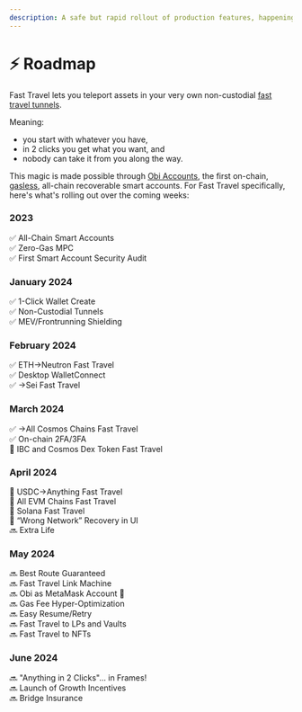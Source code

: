 ```yaml
---
description: A safe but rapid rollout of production features, happening now!
---
```


# ⚡ Roadmap

Fast Travel lets you teleport assets in your very own non-custodial [fast travel tunnels](glossary.md#fast-travel-tunnel).

Meaning:

* you start with whatever you have,
* in 2 clicks you get what you want, and
* nobody can take it from you along the way.

This magic is made possible through [Obi Accounts](broken-reference), the first on-chain, [gasless](glossary.md#gasless-mpc), all-chain recoverable smart accounts. For Fast Travel specifically, here's what's rolling out over the coming weeks:

### 2023&#x20;

✅ All-Chain Smart Accounts \
✅ Zero-Gas MPC\
✅ First Smart Account Security Audit

### January 2024&#x20;

✅ 1-Click Wallet Create \
✅ Non-Custodial Tunnels\
✅ MEV/Frontrunning Shielding

### February 2024

✅ ETH->Neutron Fast Travel \
✅ Desktop WalletConnect\
✅  ->Sei Fast Travel

### March 2024

✅ ->All Cosmos Chains Fast Travel\
✅ On-chain 2FA/3FA\
🔄 IBC and Cosmos Dex Token Fast Travel

### April 2024

🔄 USDC->Anything Fast Travel\
🔄 All EVM Chains Fast Travel\
🔄 Solana Fast Travel\
🔄 “Wrong Network” Recovery in UI\
🔜 Extra Life

### May 2024

🔜 Best Route Guaranteed\
🔜 Fast Travel Link Machine\
🔜 Obi as MetaMask Account 🦊\
🔜 Gas Fee Hyper-Optimization\
🔜 Easy Resume/Retry\
🔜 Fast Travel to LPs and Vaults\
🔜 Fast Travel to NFTs

### June 2024

🔜 "Anything in 2 Clicks"... in Frames!\
🔜 Launch of Growth Incentives\
🔜 Bridge Insurance
